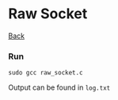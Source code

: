 # Raw Socket

[Back](../../../)

### Run
```
sudo gcc raw_socket.c
```
Output can be found in ```log.txt```

